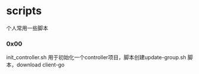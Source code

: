 # scripts
个人常用一些脚本

### 0x00
init_controller.sh     用于初始化一个controller项目，脚本创建update-group.sh 脚本，download client-go
